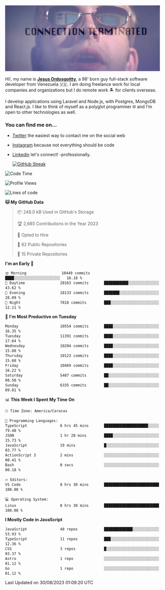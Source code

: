 ![hackers movie reference](./disconnected.jpg)

Hi!, my name is [**Jesus Ordosgoitty**](https://jodaz.xyz), a 98' born guy full-stack software developer from Venezuela 🇻🇪. I am doing freelance work for local companies and organizations but I do remote work 🏝️ for clients overseas. 

I develop applications using Laravel and Node.js, with Postgres, MongoDB and React.js. I like to think of myself as a polyglot programmer 🌐 and I'm open to other technologies as well.

### You can find me on...

- [Twitter](https://twitter.com/jodaz_) the easiest way to contact me on the social web
- [Instagram](https://instagram.com/jodaz_) because not everything should be code
- [Linkedin](https://linkedin.com/in/jodaz) let's connect! -professionally.


    [![GitHub Streak](https://streak-stats.demolab.com?user=jodaz&theme=tokyonight)](https://git.io/streak-stats)

<!--START_SECTION:waka-->
![Code Time](http://img.shields.io/badge/Code%20Time-4%2C162%20hrs%2017%20mins-blue)

![Profile Views](http://img.shields.io/badge/Profile%20Views-0-blue)

![Lines of code](https://img.shields.io/badge/From%20Hello%20World%20I%27ve%20Written-97.7%20million%20lines%20of%20code-blue)

**🐱 My GitHub Data** 

> 📦 248.0 kB Used in GitHub's Storage 
 > 
> 🏆 2,685 Contributions in the Year 2023
 > 
> 💼 Opted to Hire
 > 
> 📜 82 Public Repositories 
 > 
> 🔑 15 Private Repositories 
 > 
**I'm an Early 🐤** 

```text
🌞 Morning                10449 commits       ████░░░░░░░░░░░░░░░░░░░░░   16.18 % 
🌆 Daytime                28163 commits       ███████████░░░░░░░░░░░░░░   43.62 % 
🌃 Evening                18133 commits       ███████░░░░░░░░░░░░░░░░░░   28.09 % 
🌙 Night                  7818 commits        ███░░░░░░░░░░░░░░░░░░░░░░   12.11 % 
```
📅 **I'm Most Productive on Tuesday** 

```text
Monday                   10554 commits       ████░░░░░░░░░░░░░░░░░░░░░   16.35 % 
Tuesday                  11391 commits       ████░░░░░░░░░░░░░░░░░░░░░   17.64 % 
Wednesday                10204 commits       ████░░░░░░░░░░░░░░░░░░░░░   15.80 % 
Thursday                 10123 commits       ████░░░░░░░░░░░░░░░░░░░░░   15.68 % 
Friday                   10469 commits       ████░░░░░░░░░░░░░░░░░░░░░   16.22 % 
Saturday                 5487 commits        ██░░░░░░░░░░░░░░░░░░░░░░░   08.50 % 
Sunday                   6335 commits        ██░░░░░░░░░░░░░░░░░░░░░░░   09.81 % 
```


📊 **This Week I Spent My Time On** 

```text
🕑︎ Time Zone: America/Caracas

💬 Programming Languages: 
TypeScript               6 hrs 45 mins       ████████████████████░░░░░   79.48 % 
JSON                     1 hr 20 mins        ████░░░░░░░░░░░░░░░░░░░░░   15.73 % 
JavaScript               19 mins             █░░░░░░░░░░░░░░░░░░░░░░░░   03.77 % 
ActionScript 3           2 mins              ░░░░░░░░░░░░░░░░░░░░░░░░░   00.41 % 
Bash                     0 secs              ░░░░░░░░░░░░░░░░░░░░░░░░░   00.18 % 

🔥 Editors: 
VS Code                  8 hrs 30 mins       █████████████████████████   100.00 % 

💻 Operating System: 
Linux                    8 hrs 30 mins       █████████████████████████   100.00 % 
```

**I Mostly Code in JavaScript** 

```text
JavaScript               48 repos            █████████████░░░░░░░░░░░░   53.93 % 
TypeScript               11 repos            ███░░░░░░░░░░░░░░░░░░░░░░   12.36 % 
CSS                      3 repos             █░░░░░░░░░░░░░░░░░░░░░░░░   03.37 % 
Astro                    1 repo              ░░░░░░░░░░░░░░░░░░░░░░░░░   01.12 % 
Go                       1 repo              ░░░░░░░░░░░░░░░░░░░░░░░░░   01.12 % 
```




 Last Updated on 30/08/2023 01:09:20 UTC
<!--END_SECTION:waka-->
